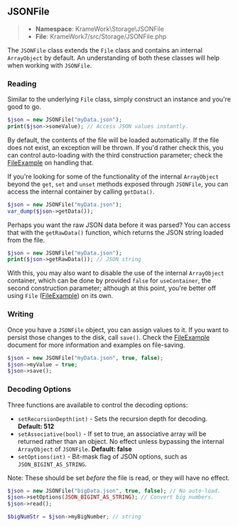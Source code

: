 ## JSONFile
>- **Namespace**: KrameWork\Storage\JSONFile
>- **File**: KrameWork7/src/Storage/JSONFile.php

The `JSONFile` class extends the `File` class and contains an internal `ArrayObject` by default. An understanding of both these classes will help when working with `JSONFile`.

### Reading
Similar to the underlying `File` class, simply construct an instance and you're good to go.
```php
$json = new JSONFile("myData.json");
print($json->someValue); // Access JSON values instantly.
```
By default, the contents of the file will be loaded automatically. If the file does not exist, an exception will be thrown. If you'd rather check this, you can control auto-loading with the third construction parameter; check the [FileExample](FileExample.md) on handling that.

If you're looking for some of the functionality of the internal `ArrayObject` beyond the `get`, `set` and `unset` methods exposed through `JSONFile`, you can access the internal container by calling `getData()`.
```php
$json = new JSONFile("myData.json");
var_dump($json->getData());
```
Perhaps you want the raw JSON data before it was parsed? You can access that with the `getRawData()` function, which returns the JSON string loaded from the file.
```php
$json = new JSONFile("myData.json");
print($json->getRawData()); // JSON string
```
With this, you may also want to disable the use of the internal `ArrayObject` container, which can be done by provided `false` for `useContainer`, the second construction parameter; although at this point, you're better off using `File` ([FileExample](FileExample.md)) on its own.

### Writing
Once you have a `JSONFile` object, you can assign values to it. If you want to persist those changes to the disk, call `save()`. Check the [FileExample](FileExample.md) document for more information and examples on file-saving.
```php
$json = new JSONFile("myData.json", true, false);
$json->myValue = true;
$json->save();
```
### Decoding Options
Three functions are available to control the decoding options:

 - `setRecursionDepth(int)` - Sets the recursion depth for decoding. **Default: 512**
 - `setAssociative(bool)` - If set to true, an associative array will be returned rather than an object. No effect unless bypassing the internal `ArrayObject` of `JSONFile`. **Default: false**
 - `setOptions(int)` - Bit-mask flag of JSON options, such as `JSON_BIGINT_AS_STRING`.
 
Note: These should be set *before* the file is read, or they will have no effect.
```php
$json = new JSONFile("bigData.json", true, false); // No auto-load.
$json->setOptions(JSON_BIGINT_AS_STRING); // Convert big numbers.
$json->read();

$bigNumStr = $json->myBigNumber; // string
```